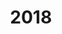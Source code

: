 ---
title: "2018"
collection: publications
permalink: /publication/2010-10-01-paper
excerpt: "<br/><img src='/images/2018-5.png' alt='www' width='150' height='60' style='float:left'>"
paperurl: 'https://www.sciencedirect.com/science/article/pii/S1524070318300286?via%3Dihub'
citation: 'Xiuping Liu, Liping Lin, Jun Wu, Weiming Wang*(corresponding author), Baocai Yin,  Charlie C.L. Wang. (2018). &quot;Generating Sparse Self-Supporting Wireframe Structures for 3D Printing Using Mesh Simplification.&quot; <i>Graphical Models(Proc. CVM 2018)</i> 2018 98: 14-23 . CCF: B.'
---